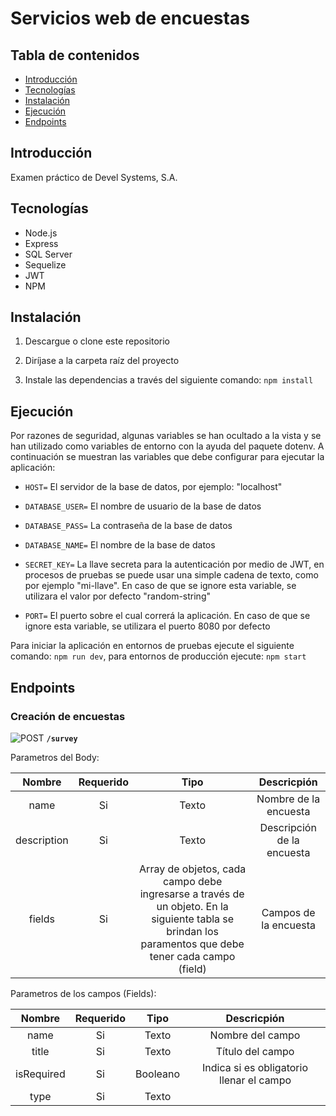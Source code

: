 # Servicios web de encuestas

## Tabla de contenidos

* [Introducción](#introducción)
* [Tecnologías](#tecnologías)
* [Instalación](#instalación)
* [Ejecución](#ejecución)
* [Endpoints](#endpoints)

## Introducción

Examen práctico de Devel Systems, S.A.

## Tecnologías

* Node.js
* Express
* SQL Server
* Sequelize
* JWT
* NPM

## Instalación

1. Descargue o clone este repositorio

2. Diríjase a la carpeta raíz del proyecto

3. Instale las dependencias a través del siguiente comando: `npm install`

## Ejecución

Por razones de seguridad, algunas variables se han ocultado a la vista y se han utilizado como variables de entorno con la ayuda del paquete dotenv. A continuación se muestran las variables que debe configurar para ejecutar la aplicación:

* `HOST=` El servidor de la base de datos, por ejemplo: "localhost"

* `DATABASE_USER=` El nombre de usuario de la base de datos

* `DATABASE_PASS=` La contraseña de la base de datos

* `DATABASE_NAME=` El nombre de la base de datos

* `SECRET_KEY=` La llave secreta para la autenticación por medio de JWT, en procesos de pruebas se puede usar una simple cadena de texto, como por ejemplo "mi-llave". En caso de que se ignore esta variable, se utilizara el valor por defecto "random-string" 

* `PORT=` El puerto sobre el cual correrá la aplicación. En caso de que se ignore esta variable, se utilizara el puerto 8080 por defecto

Para iniciar la aplicación en entornos de pruebas ejecute el siguiente comando: 
`npm run dev`, para entornos de producción ejecute: `npm start`

## Endpoints

### Creación de encuestas

![POST](https://img.shields.io/badge/METHOD-POST-blue) **`/survey`**

Parametros del Body:

| Nombre | Requerido  | Tipo  | Descricpión |
| :---:| :-:| :-:| :-:|
| name | Si | Texto | Nombre de la encuesta |
| description | Si  | Texto | Descripción de la encuesta |
| fields | Si | Array de objetos, cada campo debe ingresarse a través de un objeto. En la siguiente tabla se brindan los paramentos que debe tener cada campo (field)  | Campos de la encuesta |

Parametros de los campos (Fields):

| Nombre | Requerido  | Tipo  | Descricpión |
| :---:| :-:| :-:| :-:|
| name | Si | Texto | Nombre del campo |
| title | Si  | Texto | Título del campo |
| isRequired | Si | Booleano  | Indica si es obligatorio llenar el campo |
| type | Si | Texto | | Tipo de campo (Texto, Número y Fecha)

